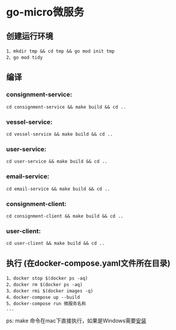 # go-micro微服务
## 创建运行环境
```$xslt
1、mkdir tmp && cd tmp && go mod init tmp
2、go mod tidy
```
## 编译
### consignment-service:
```$xslt
cd consignment-service && make build && cd ..
```
### vessel-service:
```$xslt
cd vessel-service && make build && cd ..
```
### user-service:
```$xslt
cd user-service && make build && cd ..
```
### email-service:
```$xslt
cd email-service && make build && cd ..
```
### consignment-client:
```$xslt
cd consignment-client && make build && cd ..
```
### user-client:
```$xslt
cd user-client && make build && cd ..
```
## 执行 (在docker-compose.yaml文件所在目录)
```$xslt
1、docker stop $(docker ps -aq)
2、docker rm $(docker ps -aq)
3、docker rmi $(docker images -q)
4、docker-compose up --build
5、docker-compose run 微服务名称
...
```
ps: make 命令在mac下直接执行，如果是Windows需要[安装](http://gnuwin32.sourceforge.net/packages/make.htm)

